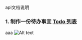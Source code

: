 api文档说明

### 1. 制作一份待办事宜 [Todo 列表](https://www.zybuluo.com/mdeditor?url=https://www.zybuluo.com/static/editor/md-help.markdown#13-待办事宜-todo-列表)

aaa
![Alt text](https://3w.huanqiu.com/a/58ef16/7E9INwDNczK?agt=8)